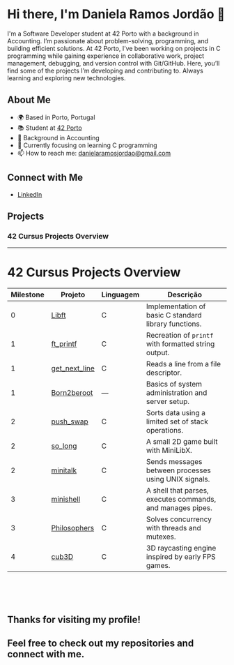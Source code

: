 # Hi there, I'm Daniela Ramos Jordão 👋

I'm a Software Developer student at 42 Porto with a background in Accounting. I’m passionate about problem-solving, programming, and building efficient solutions.
At 42 Porto, I’ve been working on projects in C programming while gaining experience in collaborative work, project management, debugging, and version control with Git/GitHub.
Here, you’ll find some of the projects I’m developing and contributing to. Always learning and exploring new technologies. 

## About Me

- 🌍 Based in Porto, Portugal
- 📚 Student at [42 Porto](https://www.42porto.com)
- 💼 Background in Accounting
- 🌱 Currently focusing on learning C programming
- 📫 How to reach me: [danielaramosjordao@gmail.com](mailto:danielaramosjordao@gmail.com)
  
## Connect with Me

- [LinkedIn](https://linkedin.com/in/daniela-ramos-jordao/)

## Projects

### 42 Cursus Projects Overview

---

# 42 Cursus Projects Overview

| Milestone | Projeto                                      | Linguagem | Descrição                                                      |
|-----------|---------------------------------------------|-----------|----------------------------------------------------------------|
| 0         | [Libft](https://github.com/danielarjordao/Libft.git)         | C         | Implementation of basic C standard library functions.          |
| 1         | [ft_printf](https://github.com/danielarjordao/ft_printf.git)     | C         | Recreation of `printf` with formatted string output.           |
| 1         | [get_next_line](https://github.com/danielarjordao/get_next_line.git) | C         | Reads a line from a file descriptor.                            |
| 1         | [Born2beroot](https://github.com/danielarjordao/Born2beroot.git)   | —         | Basics of system administration and server setup.              |
| 2         | [push_swap](https://github.com/danielarjordao/push_swap.git)     | C         | Sorts data using a limited set of stack operations.             |
| 2         | [so_long](https://github.com/danielarjordao/so_long)       | C         | A small 2D game built with MiniLibX.                            |
| 2         | [minitalk](https://github.com/danielarjordao/minitalk)      | C         | Sends messages between processes using UNIX signals.           |
| 3         | [minishell](https://github.com/danielarjordao/minishell)     | C         | A shell that parses, executes commands, and manages pipes.      |
| 3         | [Philosophers](https://github.com/danielarjordao/Philosophers)  | C         | Solves concurrency with threads and mutexes.                    |
| 4         | [cub3D](https://github.com/danielarjordao/cub3D)         | C         | 3D raycasting engine inspired by early FPS games.               |


<br><br><br>

## Thanks for visiting my profile! 
## Feel free to check out my repositories and connect with me.
